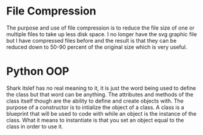 # File Compression
The purpose and use of file compression is to reduce the file size of one or multiple files to take up less disk space. I no longer have the svg graphic file but I have compressed files before and the result is that they can be reduced down to 50-90 percent of the original size which is very useful. 

# Python OOP
Shark itslef has no real meaning to it, it is just the word being used to define the class but that word can be anything. The attributes and methods of the class itself though are the ability to define and create objects with. The purpose of a constructor is to intialize the object of a class. A class is a blueprint that will be used to code with while an object is the instance of the class. What it means to instantiate is that you set an object equal to the class in order to use it. 
